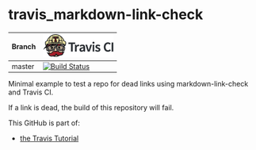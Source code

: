 # travis_markdown-link-check

Branch|[![Travis CI logo](TravisCI.png)](https://travis-ci.org)
---|---
master|[![Build Status](https://travis-ci.org/richelbilderbeek/travis_markdown-link-check.svg?branch=master)](https://travis-ci.org/richelbilderbeek/travis_markdown-link-check)

Minimal example to test a repo for dead links using markdown-link-check and Travis CI.

If a link is dead, the build of this repository will fail.

This GitHub is part of:

 * [the Travis Tutorial](https://github.com/richelbilderbeek/travis_tutorial)
